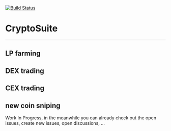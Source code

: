 [![Build Status](https://app.travis-ci.com/mimusica/CryptoSuite.svg?branch=main)](https://app.travis-ci.com/mimusica/CryptoSuite)

# CryptoSuite
-------------

## LP farming

## DEX trading

## CEX trading

## new coin sniping


Work In Progress, in the meanwhile you can already check out the open issues,
create new issues, open discussions, ...
